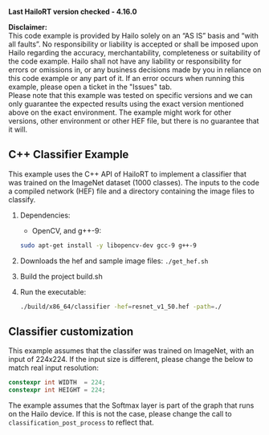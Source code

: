 **Last HailoRT version checked - 4.16.0**

**Disclaimer:** <br />
This code example is provided by Hailo solely on an “AS IS” basis and “with all faults”. No responsibility or liability is accepted or shall be imposed upon Hailo regarding the accuracy, merchantability, completeness or suitability of the code example. Hailo shall not have any liability or responsibility for errors or omissions in, or any business decisions made by you in reliance on this code example or any part of it. If an error occurs when running this example, please open a ticket in the "Issues" tab.<br />
Please note that this example was tested on specific versions and we can only guarantee the expected results using the exact version mentioned above on the exact environment. The example might work for other versions, other environment or other HEF file, but there is no guarantee that it will.

 C++ Classifier Example
--------------------------------------------------

This example uses the C++ API of HailoRT to implement a classifier that was trained on the 
ImageNet dataset (1000 classes). The inputs to the code a compiled network (HEF) file and
a directory containing the image files to classify.

1. Dependencies:
    - OpenCV, and g++-9: 
    ``` bash
    sudo apt-get install -y libopencv-dev gcc-9 g++-9
    ```
2. Downloads the hef and sample image files:
   `./get_hef.sh`

3. Build the project build.sh

4. Run the executable:
    ``` bash
	./build/x86_64/classifier -hef=resnet_v1_50.hef -path=./
    ```


 Classifier customization
-------------------------------------------------
This example assumes that the classifer was trained on ImageNet, with an input of 224x224. If 
the input size is different, please change the below to match real input resolution:

``` cpp
constexpr int WIDTH  = 224;
constexpr int HEIGHT = 224;
```

The example assumes that the Softmax layer is part of the graph that runs on the Hailo device.
If this is not the case, please change the call to `classification_post_process` to reflect 
that.

